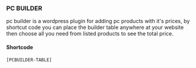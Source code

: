 ### PC BUILDER
pc builder is a wordpress plugin for adding pc products with it's prices, by shortcut code you can place the builder table anywhere at your website then choose all you need from listed products to see the total price.

#### Shortcode  
`[PCBUILDER-TABLE]`
